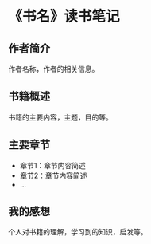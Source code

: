 # 《书名》读书笔记

## 作者简介

作者名称，作者的相关信息。

## 书籍概述

书籍的主要内容，主题，目的等。

## 主要章节

- 章节1：章节内容简述
- 章节2：章节内容简述
- ...

## 我的感想

个人对书籍的理解，学习到的知识，启发等。